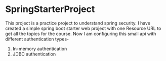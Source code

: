 # SpringStarterProject

This project is a practice project to understand spring security. I have created a simple spring boot starter web project with one Resource URL to get all the topics for the course.
Now I am configuring this small api with different authentication types- 
1. In-memory authentication 
2. JDBC authentication 
